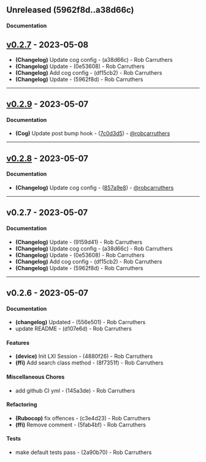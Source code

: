 ## Unreleased (5962f8d..a38d66c)
#### Documentation
## [v0.2.7](https://github.com/robcarruthers/lxi_rb/compare/v0.2.8..v0.2.9) - 2023-05-08
- **(Changelog)** Update cog config - (a38d66c) - Rob Carruthers
- **(Changelog)** Update - (0e53608) - Rob Carruthers
- **(Changelog)** Add cog config - (df15cb2) - Rob Carruthers
- **(Changelog)** Update - (5962f8d) - Rob Carruthers

- - -
## [v0.2.9](https://github.com/robcarruthers/lxi_rb/compare/v0.2.8..v0.2.9) - 2023-05-07
#### Documentation
- **(Cog)** Update post bump hook - ([7c0d3d5](https://github.com/robcarruthers/lxi_rb/commit/7c0d3d58e8e18330f2172a1343ba9312c5da70ec)) - [@robcarruthers](https://github.com/robcarruthers)

- - -

## [v0.2.8](https://github.com/robcarruthers/lxi_rb/compare/v0.2.7..v0.2.8) - 2023-05-07
#### Documentation
- **(Changelog)** Update cog config - ([857a9e8](https://github.com/robcarruthers/lxi_rb/commit/857a9e8b7d5580fee7a5b15f4f46dad96bda3378)) - [@robcarruthers](https://github.com/robcarruthers)

- - -

## v0.2.7 - 2023-05-07
#### Documentation
- **(Changelog)** Update - (9159d41) - Rob Carruthers
- **(Changelog)** Update cog config - (a38d66c) - Rob Carruthers
- **(Changelog)** Update - (0e53608) - Rob Carruthers
- **(Changelog)** Add cog config - (df15cb2) - Rob Carruthers
- **(Changelog)** Update - (5962f8d) - Rob Carruthers

- - -


## v0.2.6 - 2023-05-07
#### Documentation
- **(changelog)** Updated - (556e501) - Rob Carruthers
- update README - (d107e6d) - Rob Carruthers
#### Features
- **(device)** Init LXI Session - (4880f26) - Rob Carruthers
- **(ffi)** Add search class method - (8f7351f) - Rob Carruthers
#### Miscellaneous Chores
- add github CI yml - (145a3de) - Rob Carruthers
#### Refactoring
- **(Rubocop)** fix offences - (c3e4d23) - Rob Carruthers
- **(ffi)** Remove comment - (5fab4bf) - Rob Carruthers
#### Tests
- make default tests pass - (2a90b70) - Rob Carruthers
